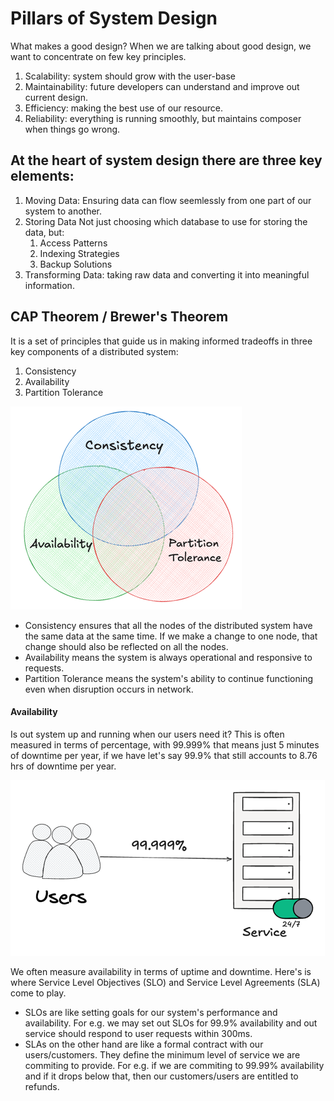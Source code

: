 # Pillars of System Design

What makes a good design?
When we are talking about good design, we want to concentrate on few key principles.

1. Scalability:  system should grow with the user-base
2. Maintainability: future developers can understand and improve out current design.
3. Efficiency: making the best use of our resource.
3. Reliability: everything is running smoothly, but maintains composer when things go wrong. 
 
## At the heart of system design there are three key elements:

1. Moving Data: Ensuring data can flow seemlessly from one part of our system to another.
2. Storing Data Not just choosing which database to use for storing the data, but:
   1. Access Patterns 
   2. Indexing Strategies 
   3. Backup Solutions
3. Transforming Data: taking raw data and converting it into meaningful information.

## CAP Theorem / Brewer's Theorem

It is a set of principles that guide us in making informed tradeoffs in three key components of a distributed system:
1. Consistency
2. Availability
3. Partition Tolerance

![img.png](../../../../../resources/cap_theorem.png)

* Consistency ensures that all the nodes of the distributed system have the same data at the same time. If we make a change to one node, that change should also be reflected on all the nodes.
* Availability means the system is always operational and responsive to requests.
* Partition Tolerance means the system's ability to continue functioning even when disruption occurs in network.
 
#### Availability

Is out system up and running when our users need it? This is often measured in terms of percentage, with 99.999% that means just 5 minutes of downtime per year, if we have let's say 99.9% that still accounts to 8.76 hrs of downtime per year.

![img.png](../../../../../resources/availability.png)

We often measure availability in terms of uptime and downtime. Here's is where Service Level Objectives (SLO) and Service Level Agreements (SLA) come to play.

* SLOs are like setting goals for our system's performance and availability. For e.g. we may set out SLOs for 99.9% availability and out service should respond to user requests within 300ms.
* SLAs on the other hand are like a formal contract with our users/customers. They define the minimum level of service we are commiting to provide. For e.g. if we are commiting to 99.99% availability and if it drops below that, then our customers/users are entitled to refunds.

